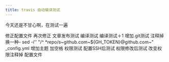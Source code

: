 ```yaml
---
title: travis 自动编译测试
---
```

今天还是不甘心啊，在测试一遍

修正配置文件
再次修正
文章发布测试
编译测试
编译测试＋1
增加.git测试
注释掉
换一种- sed -i'' "/^ *repo/s~github\.com~${GH_TOKEN}@github.com~" _config.yml
增加主题
加空格
权限测试
配置SSH后测试
权限修改后测试
改变权限注释掉
配置文件